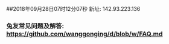 ##2018年09月28日07时12分07秒 新址: 142.93.223.136
### 兔友常见问题及解答: https://github.com/wanggonging/d/blob/w/FAQ.md
